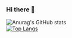 ### Hi there 👋

<!--
**editso/editso** is a ✨ _special_ ✨ repository because its `README.md` (this file) appears on your GitHub profile.

Here are some ideas to get you started:

- 🔭 I’m currently working on ...
- 🌱 I’m currently learning ...
- 👯 I’m looking to collaborate on ...
- 🤔 I’m looking for help with ...
- 💬 Ask me about ...
- 📫 How to reach me: ...
- 😄 Pronouns: ...
- ⚡ Fun fact: ...
-->
![Anurag's GitHub stats](https://github-readme-stats.vercel.app/api?username=editso&count_private=true)
</br>
[![Top Langs](https://github-readme-stats.vercel.app/api/top-langs/?username=editso&layout=compact)](https://github.com/anuraghazra/github-readme-stats)

